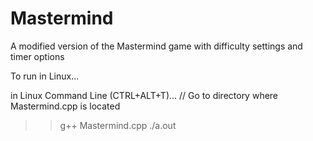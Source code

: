 # Mastermind
A modified version of the Mastermind game with difficulty settings and timer options

To run in Linux...

in Linux Command Line (CTRL+ALT+T)...
// Go to directory where Mastermind.cpp is located
>> g++ Mastermind.cpp
>>./a.out
